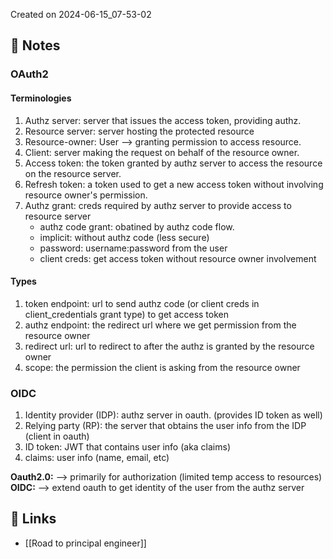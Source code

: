 Created on 2024-06-15_07-53-02

## 📔 Notes

### OAuth2

#### Terminologies

1. Authz server: server that issues the access token, providing authz.
2. Resource server: server hosting the protected resource
4. Resource-owner: User --> granting permission to access resource.
3. Client: server making the request on behalf of the resource owner.
5. Access token: the token granted by authz server to access the resource on the resource server.
6. Refresh token: a token used to get a new access token without involving resource owner's permission.
7. Authz grant: creds required by authz server to provide access to resource server
    * authz code grant: obatined by authz code flow.
    * implicit: without authz code (less secure)
    * password: username:password from the user
    * client creds: get access token without resource owner involvement

#### Types

1. token endpoint: url to send authz code (or client creds in client_credentials grant type) to get access token
2. authz endpoint: the redirect url where we get permission from the resource owner
3. redirect url: url to redirect to after the authz is granted by the resource owner
4. scope: the permission the client is asking from the resource owner

### OIDC

1. Identity provider (IDP): authz server in oauth. (provides ID token as well)
2. Relying party (RP): the server that obtains the user info from the IDP (client in oauth)
3. ID token: JWT that contains user info (aka claims)
4. claims: user info (name, email, etc)

**Oauth2.0:** --> primarily for authorization (limited temp access to resources)
**OIDC:** --> extend oauth to get identity of the user from the authz server

## 🔗 Links

- [[Road to principal engineer]]
